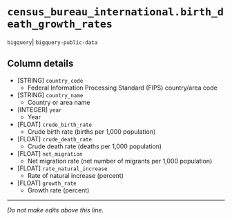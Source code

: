 # `census_bureau_international.birth_death_growth_rates`
`bigquery`| `bigquery-public-data`

## Column details
* [STRING]    `country_code`
  - Federal Information Processing Standard (FIPS) country/area code
* [STRING]    `country_name`
  - Country or area name
* [INTEGER]   `year`
  - Year
* [FLOAT]     `crude_birth_rate`
  - Crude birth rate (births per 1,000 population)
* [FLOAT]     `crude_death_rate`
  - Crude death rate (deaths per 1,000 population)
* [FLOAT]     `net_migration`
  - Net migration rate (net number of migrants per 1,000 population)
* [FLOAT]     `rate_natural_increase`
  - Rate of natural increase (percent)
* [FLOAT]     `growth_rate`
  - Growth rate (percent)

-------------------------------------------------------------------------------
*Do not make edits above this line.*
